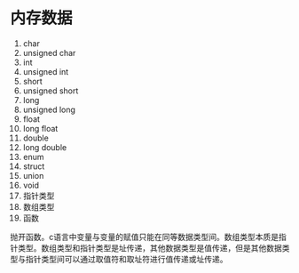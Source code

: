 # 内存数据

1. char
2. unsigned char
3. int
4. unsigned int
5. short
6. unsigned short
7. long
8. unsigned long
9. float
10. long float
11. double
12. long double
13. enum
14. struct
15. union
16. void
17. 指针类型
18. 数组类型
19. 函数

抛开函数。c语言中变量与变量的赋值只能在同等数据类型间。数组类型本质是指针类型。数组类型和指针类型是址传递，其他数据类型是值传递，但是其他数据类型与指针类型间可以通过取值符和取址符进行值传递或址传递。